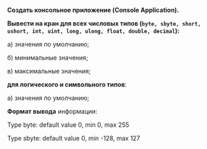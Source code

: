 <b>Создать консольное приложение (Console Application).</b>

<b>Вывести на кран для всех числовых типов (<code>byte, sbyte, short, ushort, int, uint, long, ulong, float, double, decimal</code>):</b>

а) значения по умолчанию;

б) минимальные значения;

в) максимальные значения;


<b>для логического и символьного типов</b>:

а) значения по умолчанию;


<b>Формат вывода</b> информации:

Type byte: default value 0, min 0, max 255

Type sbyte: default value 0, min -128, max 127
